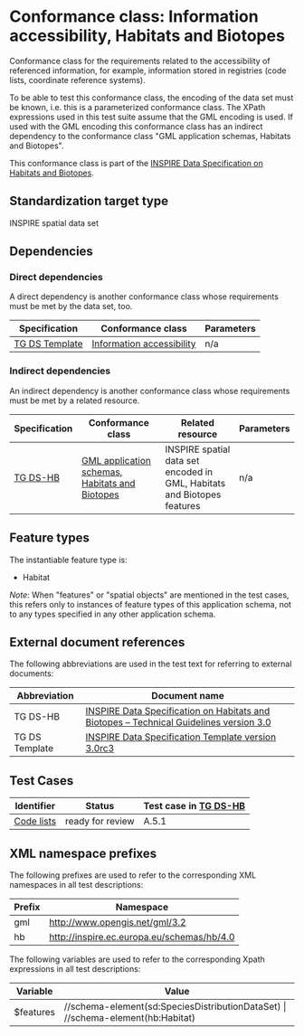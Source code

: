 # Conformance class: Information accessibility, Habitats and Biotopes

Conformance class for the requirements related to the accessibility of referenced information, for example, information stored in registries (code lists, coordinate reference systems).

To be able to test this conformance class, the encoding of the data set must be known, i.e. this is a parameterized conformance class. The XPath expressions used in this test suite assume that the GML encoding is used. If used with the GML encoding this conformance class has an indirect dependency to the conformance class "GML application schemas, Habitats and Biotopes".

This conformance class is part of the [INSPIRE Data Specification on Habitats and Biotopes](../README.md).

## Standardization target type

INSPIRE spatial data set

## Dependencies

### Direct dependencies

A direct dependency is another conformance class whose requirements must be met by the data set, too.

| Specification | Conformance class | Parameters | 
| ------------- | ----------------- | ---------- |
| [TG DS Template](#ref_TG_DS_tmpl) | [Information accessibility](http://inspire.ec.europa.eu/id/ats/data/3.0rc3/information-accessibility) | n/a |

### Indirect dependencies

An indirect dependency is another conformance class whose requirements must be met by a related resource.

| Specification | Conformance class | Related resource | Parameters |
| ------------- | ----------------- | ---------------- | ---------- |
| [TG DS-HB](#ref_TG_DS_HB) | [GML application schemas, Habitats and Biotopes](../hb-gml/README.md) | INSPIRE spatial data set encoded in GML, Habitats and Biotopes features | n/a |
 
## Feature types <a name="feature-types"></a>

The instantiable feature type is:

* Habitat

*Note*: When "features" or "spatial objects" are mentioned in the test cases, this refers only to instances of feature types of this application schema, not to any types specified in any other application schema.

## External document references

The following abbreviations are used in the test text for referring to external documents:

Abbreviation                     | Document name
-------------------------------- | --------------------------------------------------
TG DS-HB <a name="ref_TG_DS_HB"></a>   | [INSPIRE Data Specification on Habitats and Biotopes – Technical Guidelines version 3.0](http://inspire.ec.europa.eu/documents/Data_Specifications/INSPIRE_DataSpecification_HB_v3.0.pdf)
TG DS Template <a name="ref_TG_DS_tmpl"></a>   | [INSPIRE Data Specification Template version 3.0rc3](http://inspire.jrc.ec.europa.eu/documents/Data_Specifications/INSPIRE_DataSpecification_Template_v3.0rc3.pdf)

## Test Cases

| Identifier                                                        | Status   | Test case in [TG DS-HB](#ref_TG_DS_HB)  |
| ----------------------------------------------------------------- | -------- | ------------ |
| [Code lists](./code-list.md)  | ready for review  | A.5.1 |

## XML namespace prefixes <a name="namespaces"></a>

The following prefixes are used to refer to the corresponding XML namespaces in all test descriptions:

Prefix         | Namespace
-------------- | -------------------------------------------------
gml            | http://www.opengis.net/gml/3.2
hb             | http://inspire.ec.europa.eu/schemas/hb/4.0

The following variables are used to refer to the corresponding Xpath expressions in all test descriptions:

Variable       | Value
-------------- | -------------------------------------------------
$features      |  //schema-element(sd:SpeciesDistributionDataSet) \| //schema-element(hb:Habitat)
